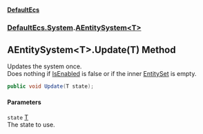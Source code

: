 #### [DefaultEcs](./index.md 'index')
### [DefaultEcs.System](./DefaultEcs-System.md 'DefaultEcs.System').[AEntitySystem&lt;T&gt;](./DefaultEcs-System-AEntitySystem-T-.md 'DefaultEcs.System.AEntitySystem&lt;T&gt;')
## AEntitySystem&lt;T&gt;.Update(T) Method
Updates the system once.  
Does nothing if [IsEnabled](./DefaultEcs-System-AEntitySystem-T--IsEnabled.md 'DefaultEcs.System.AEntitySystem&lt;T&gt;.IsEnabled') is false or if the inner [EntitySet](./DefaultEcs-EntitySet.md 'DefaultEcs.EntitySet') is empty.  
```C#
public void Update(T state);
```
#### Parameters
<a name='DefaultEcs-System-AEntitySystem-T--Update(T)-state'></a>
`state` [T](./DefaultEcs-System-AEntitySystem-T-.md#DefaultEcs-System-AEntitySystem-T--T 'DefaultEcs.System.AEntitySystem&lt;T&gt;.T')  
The state to use.  
  
